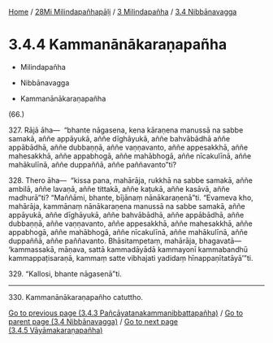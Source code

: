 
[Home](/) / [28Mi Milindapañhapāḷi](../../../28Mi.md) / [3 Milindapañha](../../3.md) / [3.4 Nibbānavagga](../3.4.md)

# 3.4.4 Kammanānākaraṇapañha

* Milindapañha

* Nibbānavagga

* Kammanānākaraṇapañha

(66.)

327\. Rājā āha—  “bhante nāgasena, kena kāraṇena manussā na sabbe samakā, aññe appāyukā, aññe dīghāyukā, aññe bahvābādhā aññe appābādhā, aññe dubbaṇṇā, aññe vaṇṇavanto, aññe appesakkhā, aññe mahesakkhā, aññe appabhogā, aññe mahābhogā, aññe nīcakulīnā, aññe mahākulīnā, aññe duppaññā, aññe paññavanto”ti?

328\. Thero āha—  “kissa pana, mahārāja, rukkhā na sabbe samakā, aññe ambilā, aññe lavaṇā, aññe tittakā, aññe kaṭukā, aññe kasāvā, aññe madhurā”ti? “Maññāmi, bhante, bījānaṃ nānākaraṇenā”ti. “Evameva kho, mahārāja, kammānaṃ nānākaraṇena manussā na sabbe samakā, aññe appāyukā, aññe dīghāyukā, aññe bahvābādhā, aññe appābādhā, aññe dubbaṇṇā, aññe vaṇṇavanto, aññe appesakkhā, aññe mahesakkhā, aññe appabhogā, aññe mahābhogā, aññe nīcakulīnā, aññe mahākulīnā, aññe duppaññā, aññe paññavanto. Bhāsitampetaṃ, mahārāja, bhagavatā—  ‘kammassakā, māṇava, sattā kammadāyādā kammayonī kammabandhū kammappaṭisaraṇā, kammaṃ satte vibhajati yadidaṃ hīnappaṇītatāyā’”ti.

329\. “Kallosi, bhante nāgasenā”ti.

---

330\. Kammanānākaraṇapañho catuttho.



[Go to previous page (3.4.3 Pañcāyatanakammanibbattapañha)](3.4.3.md) / [Go to parent page (3.4 Nibbānavagga)](../3.4.md) / [Go to next page (3.4.5 Vāyāmakaraṇapañha)](3.4.5.md)


